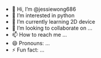 - 👋 Hi, I’m @jessiewong686
- 👀 I’m interested in python
- 🌱 I’m currently learning 2D device
- 💞️ I’m looking to collaborate on ...
- 📫 How to reach me ...
- 😄 Pronouns: ...
- ⚡ Fun fact: ...

<!---
jessiewong686/jessiewong686 is a ✨ special ✨ repository because its `README.md` (this file) appears on your GitHub profile.
You can click the Preview link to take a look at your changes.
--->
